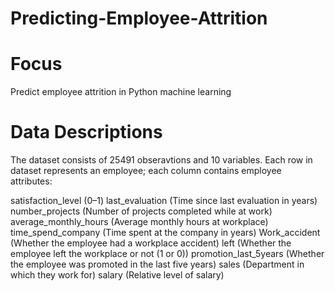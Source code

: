 # Predicting-Employee-Attrition
# Focus
Predict employee attrition in Python machine learning
# Data Descriptions 
The dataset consists of 25491 obseravtions and 10 variables. Each row in dataset represents an employee; each column contains employee attributes:

satisfaction_level (0–1)
last_evaluation (Time since last evaluation in years)
number_projects (Number of projects completed while at work)
average_monthly_hours (Average monthly hours at workplace)
time_spend_company (Time spent at the company in years)
Work_accident (Whether the employee had a workplace accident)
left (Whether the employee left the workplace or not (1 or 0))
promotion_last_5years (Whether the employee was promoted in the last five years)
sales (Department in which they work for)
salary (Relative level of salary)
